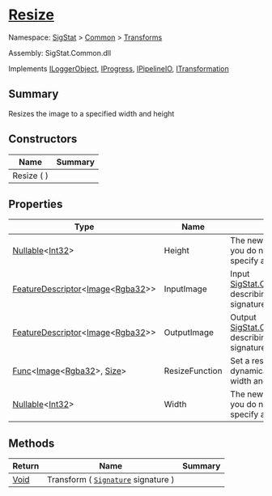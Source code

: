 # [Resize](./Resize.md)

Namespace: [SigStat]() > [Common](./../README.md) > [Transforms](./README.md)

Assembly: SigStat.Common.dll

Implements [ILoggerObject](./../ILoggerObject.md), [IProgress](./../Helpers/IProgress.md), [IPipelineIO](./../Pipeline/IPipelineIO.md), [ITransformation](./../ITransformation.md)

## Summary
Resizes the image to a specified width and height

## Constructors

| Name | Summary | 
| --- | --- | 
| Resize (  ) |  | 


## Properties

| Type | Name | Summary | 
| --- | --- | --- | 
| [Nullable](https://docs.microsoft.com/en-us/dotnet/api/System.Nullable-1)\<[Int32](https://docs.microsoft.com/en-us/dotnet/api/System.Int32)> | Height | The new height. Leave it as null, if you do not want to explicitly specify a given height | 
| [FeatureDescriptor](./../FeatureDescriptor-1.md)\<[Image](./Resize.md)\<[Rgba32](./Resize.md)>> | InputImage | Input [SigStat.Common.FeatureDescriptor](https://github.com/hargitomi97/sigstat/blob/master/docs/md/SigStat/Common/FeatureDescriptor.md) describing the image of the signature | 
| [FeatureDescriptor](./../FeatureDescriptor-1.md)\<[Image](./Resize.md)\<[Rgba32](./Resize.md)>> | OutputImage | Output [SigStat.Common.FeatureDescriptor](https://github.com/hargitomi97/sigstat/blob/master/docs/md/SigStat/Common/FeatureDescriptor.md) describing the resized image of the signature | 
| [Func](https://docs.microsoft.com/en-us/dotnet/api/System.Func-2)\<[Image](./Resize.md)\<[Rgba32](./Resize.md)>, [Size](./Resize.md)> | ResizeFunction | Set a resize function if you want to dynamically calculate the new width and height of the image | 
| [Nullable](https://docs.microsoft.com/en-us/dotnet/api/System.Nullable-1)\<[Int32](https://docs.microsoft.com/en-us/dotnet/api/System.Int32)> | Width | The new width. Leave it as null, if you do not want to explicitly specify a given width | 


## Methods

| Return | Name | Summary | 
| --- | --- | --- | 
| [Void](https://docs.microsoft.com/en-us/dotnet/api/system.void) | Transform ( [`Signature`](./../Signature.md) signature ) |  | 


